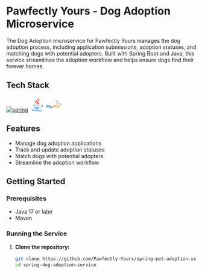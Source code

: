 # Pawfectly Yours - Dog Adoption Microservice

The Dog Adoption microservice for Pawfectly Yours manages the dog adoption process, including application submissions, adoption statuses, and matching dogs with potential adopters. Built with Spring Boot and Java, this service streamlines the adoption workflow and helps ensure dogs find their forever homes.

## Tech Stack
<a href="https://spring.io/" target="_blank" rel="noreferrer"><img src="https://www.vectorlogo.zone/logos/springio/springio-icon.svg" alt="spring" width="40" height="40"/></a>
<a href="https://www.java.com" target="_blank" rel="noreferrer"><img src="https://raw.githubusercontent.com/devicons/devicon/master/icons/java/java-original.svg" alt="java" width="40" height="40"/></a>
<a href="https://www.mysql.com/" target="_blank" rel="noreferrer"><img src="https://raw.githubusercontent.com/devicons/devicon/master/icons/mysql/mysql-original-wordmark.svg" alt="mysql" width="40" height="40"/></a>

## Features
- Manage dog adoption applications
- Track and update adoption statuses
- Match dogs with potential adopters
- Streamline the adoption workflow

## Getting Started

### Prerequisites
- Java 17 or later
- Maven

### Running the Service

1. **Clone the repository:**
   ```bash
   git clone https://github.com/Pawfectly-Yours/spring-pet-adoption-service.git
   cd spring-dog-adoption-service
